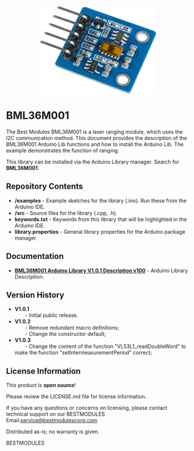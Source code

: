 <div align=center>
<img src="https://github.com/BestModules-Libraries/img/blob/main/BML36M001_V1.0.png" width="320" height="240"> 
</div> 


BML36M001 
===========================================================

The Best Modules BML36M001 is a laser ranging module, which uses the I2C communication method. This document provides the description of the BML36M001 Arduino Lib functions and how to install the Arduino Lib. The example demonstrates the function of ranging.



This library can be installed via the Arduino Library manager. Search for **BML36M001**. 

Repository Contents
-------------------

* **/examples** - Example sketches for the library (.ino). Run these from the Arduino IDE. 
* **/src** - Source files for the library (.cpp, .h).
* **keywords.txt** - Keywords from this library that will be highlighted in the Arduino IDE. 
* **library.properties** - General library properties for the Arduino package manager. 

Documentation 
-------------------

* **[BML36M001 Arduino Library V1.0.1 Description v100]( https://www.bestmodulescorp.com/bml36m001.html#tab-product2 )** - Arduino Library Description.

Version History  
-------------------

* **V1.0.1**  
&emsp;&emsp;- Initial public release.
* **V1.0.2**  
&emsp;&emsp;- Remove redundant macro definitions;  
&emsp;&emsp;- Change the constructor default;  
* **V1.0.3**  
&emsp;&emsp;- Change the content of the function "VL53L1_readDoubleWord" to make the function "setIntermeasurementPeriod" correct;

License Information
-------------------

This product is _**open source**_! 

Please review the LICENSE.md file for license information. 

If you have any questions or concerns on licensing, please contact technical support on our BESTMODULES Email:service@bestmodulescorp.com

Distributed as-is; no warranty is given.

BESTMODULES
